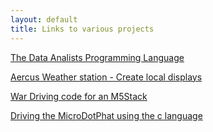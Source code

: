 ```yaml
---
layout: default
title: Links to various projects
---
```


[The Data Analists Programming Language](DAPL.md)  

[Aercus Weather station  - Create local displays](AercusWeatherStation.md)

[War Driving code for an M5Stack](M5StackWarDriving.md)

[Driving the MicroDotPhat using the c language](MicroDotPhat.md)
